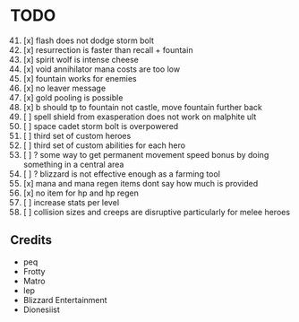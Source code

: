 # TODO

41. [x] flash does not dodge storm bolt
42. [x] resurrection is faster than recall + fountain
44. [x] spirit wolf is intense cheese
46. [x] void annihilator mana costs are too low
47. [x] fountain works for enemies
48. [x] no leaver message
50. [x] gold pooling is possible
52. [x] b should tp to fountain not castle, move fountain further back
55. [ ] spell shield from exasperation does not work on malphite ult
56. [ ] space cadet storm bolt is overpowered
57. [ ] third set of custom heroes
58. [ ] third set of custom abilities for each hero
59. [ ] ? some way to get permanent movement speed bonus by doing something in a central area
60. [ ] ? blizzard is not effective enough as a farming tool
61. [x] mana and mana regen items dont say how much is provided
62. [x] no item for hp and hp regen
63. [ ] increase stats per level
64. [ ] collision sizes and creeps are disruptive particularly for melee heroes

## Credits

- peq
- Frotty
- Matro
- lep
- Blizzard Entertainment
- Dionesiist
